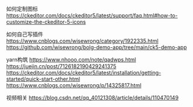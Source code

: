如何定制图标
https://ckeditor.com/docs/ckeditor5/latest/support/faq.html#how-to-customize-the-ckeditor-5-icons

如何自己写插件
https://www.cnblogs.com/wisewrong/category/1922335.html
https://github.com/wisewrong/bolg-demo-app/tree/main/ck5-demo-app



yarn构筑
https://www.nhooo.com/note/qadwps.html
https://juejin.cn/post/7126182190429241375
https://ckeditor.com/docs/ckeditor5/latest/installation/getting-started/quick-start-other.html
https://www.cnblogs.com/wisewrong/p/14325817.html


视频相关
https://blog.csdn.net/qq_40121308/article/details/110470149